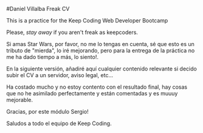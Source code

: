 #Daniel Villalba Freak CV

This is a practice for the Keep Coding Web Developer Bootcamp

Please, *stay away* if you aren't freak as keepcoders.

Si amas Star Wars, por favor, no me lo tengas en cuenta, sé que esto es 
un tributo de "mierda", lo iré mejorando, pero para la entrega de la 
práctica no me ha dado tiempo a más, lo siento!.

En la siguiente versión, añadiré aquí cualquier contenido relevante si 
decido subir el CV a un servidor, aviso legal, etc...

Ha costado mucho y no estoy contento con el resultado final, hay cosas 
que no he asimilado perfectamente y están comentadas y es muuuy 
mejorable.

Gracias, por este módulo Sergio!

Saludos a todo el equipo de Keep Coding.
